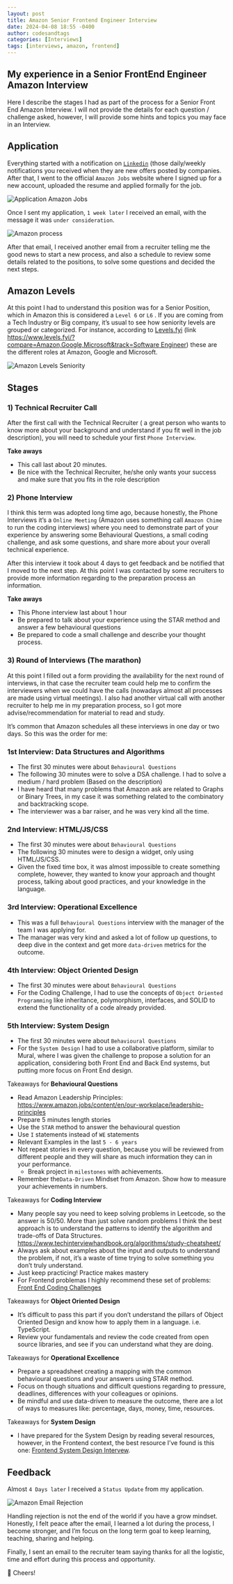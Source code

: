 ```yaml
---
layout: post
title: Amazon Senior Frontend Engineer Interview
date: 2024-04-08 18:55 -0400
author: codesandtags
categories: [Interviews]
tags: [interviews, amazon, frontend]
---
```


## My experience in a Senior FrontEnd Engineer Amazon Interview

Here I describe the stages I had as part of the process for a Senior Front End Amazon Interview. I will not provide the details for each question / challenge asked, however, I will provide some hints and topics you may face in an Interview.

## Application

Everything started with a notification on [`Linkedin`](https://www.linkedin.com/jobs/search/?currentJobId=3877289354&keywords=Senior%20Frontend%20Engineer%20amazon&origin=SWITCH_SEARCH_VERTICAL) (those daily/weekly notifications you received when they are new offers posted by companies. After that, I went to the official `Amazon Jobs` website where I signed up for a new account, uploaded the resume and applied formally for the job.

![Application Amazon Jobs](/assets/img/posts/amazon-senior-frontend-interview-01.png)

Once I sent my application, `1 week later` I received an email, with the message it was `under consideration`.

![Amazon process](/assets/img/posts/amazon-senior-frontend-interview-02.png)

After that email, I received another email from a recruiter telling me the good news to start a new process, and also a schedule to review some details related to the positions, to solve some questions and decided the next steps.

## Amazon Levels

At this point I had to understand this position was for a Senior Position, which in Amazon this is considered a `Level 6` or `L6` . If you are coming from a Tech Industry or Big company, it’s usual to see how seniority levels are grouped or categorized. For instance, according to [Levels.fyi](http://Levels.fyi) (link [https://www.levels.fyi/?compare=Amazon,Google,Microsoft&track=Software Engineer](https://www.levels.fyi/?compare=Amazon,Google,Microsoft&track=Software%20Engineer)) these are the different roles at Amazon, Google and Microsoft.

![Amazon Levels Seniority](/assets/img/posts/amazon-senior-frontend-interview-03.png)

## Stages

### 1) Technical Recruiter Call

After the first call with the Technical Recruiter ( a great person who wants to know more about your background and understand if you fit well in the job description), you will need to schedule your first `Phone Interview`.

**Take aways**

- This call last about 20 minutes.
- Be nice with the Technical Recruiter, he/she only wants your success and make sure that you fits in the role description

### 2) Phone Interview

I think this term was adopted long time ago, because honestly, the Phone Interviews it’s a `Online Meeting` (Amazon uses something call `Amazon Chime` to run the coding interviews) where you need to demonstrate part of your experience by answering some Behavioural Questions, a small coding challenge, and ask some questions, and share more about your overall technical experience.

After this interview it took about 4 days to get feedback and be notified that I moved to the next step. At this point I was contacted by some recruiters to provide more information regarding to the preparation process an information.

**Take aways**

- This Phone interview last about 1 hour
- Be prepared to talk about your experience using the STAR method and answer a few behavioural questions
- Be prepared to code a small challenge and describe your thought process.

### 3) Round of Interviews (The marathon)

At this point I filled out a form providing the availability for the next round of interviews, in that case the recruiter team could help me to confirm the interviewers when we could have the calls (nowadays almost all processes are made using virtual meetings). I also had another virtual call with another recruiter to help me in my preparation process, so I got more advise/recommendation for material to read and study.

It’s common that Amazon schedules all these interviews in one day or two days. So this was the order for me:

### 1st Interview: Data Structures and Algorithms

- The first 30 minutes were about `Behavioural Questions`
- The following 30 minutes were to solve a DSA challenge. I had to solve a medium / hard problem (Based on the description)
- I have heard that many problems that Amazon ask are related to Graphs or Binary Trees, in my case it was something related to the combinatory and backtracking scope.
- The interviewer was a bar raiser, and he was very kind all the time.

### 2nd Interview: HTML/JS/CSS

- The first 30 minutes were about `Behavioural Questions`
- The following 30 minutes were to design a widget, only using HTML/JS/CSS.
- Given the fixed time box, it was almost impossible to create something complete, however, they wanted to know your approach and thought process, talking about good practices, and your knowledge in the language.

### 3rd Interview: Operational Excellence

- This was a full `Behavioural Questions` interview with the manager of the team I was applying for.
- The manager was very kind and asked a lot of follow up questions, to deep dive in the context and get more `data-driven` metrics for the outcome.

### 4th Interview: Object Oriented Design

- The first 30 minutes were about `Behavioural Questions`
- For the Coding Challenge, I had to use the concepts of `Object Oriented Programming` like inheritance, polymorphism, interfaces, and SOLID to extend the functionality of a code already provided.

### 5th Interview: System Design

- The first 30 minutes were about `Behavioural Questions`
- For the `System Design` I had to use a collaborative platform, similar to Mural, where I was given the challenge to propose a solution for an application, considering both Front End and Back End systems, but putting more focus on Front End design.

Takeaways for **Behavioural Questions**

- Read Amazon Leadership Principles: https://www.amazon.jobs/content/en/our-workplace/leadership-principles
- Prepare 5 minutes length stories
- Use the `STAR` method to answer the behavioural question
- Use `I` statements instead of `WE` statements
- Relevant Examples in the last `5 - 6 years`
- Not repeat stories in every question, because you will be reviewed from different people and they will share as much information they can in your performance.
  - Break project in `milestones` with achievements.
- Remember the`Data-Driven` Mindset from Amazon. Show how to measure your achievements in numbers.

Takeaways for **Coding Interview**

- Many people say you need to keep solving problems in Leetcode, so the answer is 50/50. More than just solve random problems I think the best approach is to understand the patterns to identify the algorithm and trade-offs of Data Structures. https://www.techinterviewhandbook.org/algorithms/study-cheatsheet/
- Always ask about examples about the input and outputs to understand the problem, if not, it’s a waste of time trying to solve something you don’t truly understand.
- Just keep practicing! Practice makes mastery
- For Frontend problemas I highly recommend these set of problems: [Front End Coding Challenges](https://www.greatfrontend.com/prepare/coding?fpr=edwin28)

Takeaways for **Object Oriented Design**

- It’s difficult to pass this part if you don’t understand the pillars of Object Oriented Design and know how to apply them in a language. i.e. TypeScript.
- Review your fundamentals and review the code created from open source libraries, and see if you can understand what they are doing.

Takeaways for **Operational Excellence**

- Prepare a spreadsheet creating a mapping with the common behavioural questions and your answers using STAR method.
- Focus on though situations and difficult questions regarding to pressure, deadlines, differences with your colleagues or opinions.
- Be mindful and use data-driven to measure the outcome, there are a lot of ways to measures like: percentage, days, money, time, resources.

Takeaways for **System Design**

- I have prepared for the System Design by reading several resources, however, in the Frontend context, the best resource I’ve found is this one: [Frontend System Design Intervew](https://www.greatfrontend.com/prepare/system-design?fpr=edwin28).

## Feedback

Almost `4 Days later` I received a `Status Update` from my application.

![Amazon Email Rejection](/assets/img/posts/amazon-senior-frontend-interview-04.png)

Handling rejection is not the end of the world if you have a grow mindset. Honestly, I felt peace after the email, I learned a lot during the process, I become stronger, and I’m focus on the long term goal to keep learning, teaching, sharing and helping.

Finally, I sent an email to the recruiter team saying thanks for all the logistic, time and effort during this process and opportunity.

🍻 Cheers!
